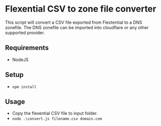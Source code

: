 # Flexential CSV to zone file converter

This script will convert a CSV file exported from Flextential to a DNS zonefile. The DNS zonefile can be imported into cloudflare or any other supported provider.

## Requirements

- NodeJS

## Setup

- `npm install`

## Usage

- Copy the flexential CSV file to input folder.
- `node .\convert.js filename.csv domain.com`
